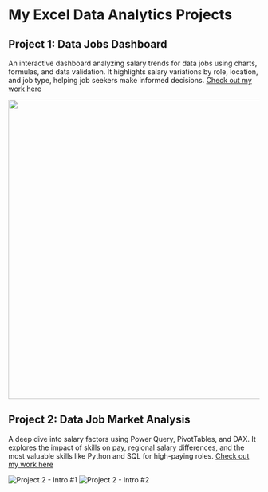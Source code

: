 # My Excel Data Analytics Projects

## Project 1: Data Jobs Dashboard
An interactive dashboard analyzing salary trends for data jobs using charts, formulas, and data validation. It highlights salary variations by role, location, and job type, helping job seekers make informed decisions.
[Check out my work here](Project_1_Dashboard)

<img src="https://github.com/user-attachments/assets/17462f29-2f5f-4240-aa32-0bbd8877540a" width="1000" height="600"/>

## Project 2: Data Job Market Analysis
A deep dive into salary factors using Power Query, PivotTables, and DAX. It explores the impact of skills on pay, regional salary differences, and the most valuable skills like Python and SQL for high-paying roles.
[Check out my work here](Project_2_Analysis)

![Project 2 - Intro #1](https://github.com/user-attachments/assets/f1b5b09f-3949-40c9-9598-7c094548a920)
![Project 2 - Intro #2](https://github.com/user-attachments/assets/cc0a064d-0466-44dc-8908-bc0315fa1719)

